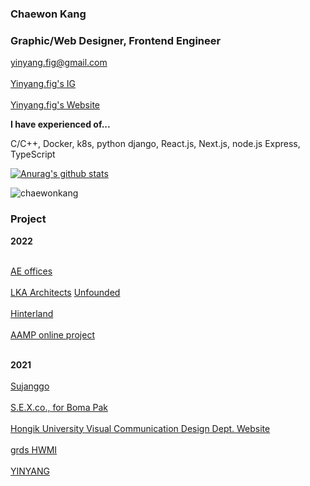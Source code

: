 ### Chaewon Kang
### Graphic/Web Designer, Frontend Engineer

yinyang.fig@gmail.com
<br></br> [Yinyang.fig's IG](https://instagram.com/yinyang.fig)
<br></br> [Yinyang.fig's Website](https://yin-yang.work)


**I have experienced of...**

C/C++, Docker, k8s, python django, React.js, Next.js, node.js Express, TypeScript

[![Anurag's github stats](https://github-readme-stats.vercel.app/api?username=chaewonkang&show_icons=true&theme=vue)](https://github.com/anuraghazra/github-readme-stats)

<p><img align="center" src="https://github-readme-stats.vercel.app/api/top-langs?username=chaewonkang&show_icons=true&locale=en&layout=compact" alt="chaewonkang" /></p>

### Project

**2022** <br /><br />

[AE offices](https://aeoffices.com) <br /><br />
[LKA Architects](https://leehongkim.com)
[Unfounded](https://areyoulost.xyz) <br></br>
[Hinterland](https://hinterland.kr) <br></br>
[AAMP online project](https://becominglocal.a-amp.org) <br></br>

**2021** <br /><br />
[Sujanggo](https://sujanggo.com) <br></br>
[S.E.X.co., for Boma Pak](https://s-e-x-co.com) <br></br>
[Hongik University Visual Communication Design Dept. Website](https://sidi.hongik.ac.kr) <br></br>
[grds HWMI](https://hwmi.grds.com) <br></br>
[YINYANG](https://yin-yang.work) <br></br>




